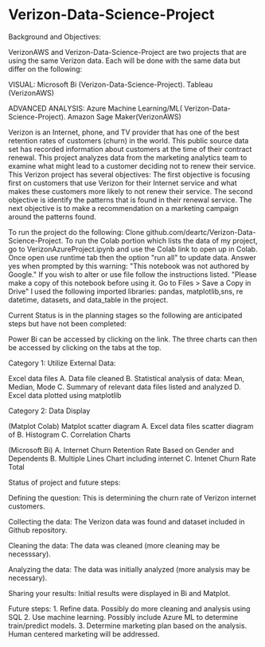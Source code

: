 # Verizon-Data-Science-Project

Background and Objectives:

VerizonAWS and Verizon-Data-Science-Project are two projects that are using the same Verizon  data. 
Each will be done with the same data but differ on the following:

VISUAL:
Microsoft Bi (Verizon-Data-Science-Project).                       Tableau (VerizonAWS)     


ADVANCED ANALYSIS:
Azure Machine Learning/ML( Verizon-Data-Science-Project).          Amazon Sage Maker(VerizonAWS)
 
 

Verizon is an Internet, phone, and TV provider that has one of the best retention rates of customers (churn) in the world. This public source data set has recorded information about customers at the time of their contract renewal. This project analyzes data from the marketing analytics team to examine what might lead to a customer deciding not to renew their service.
This Verizon project has several objectives: The first objective is focusing first on customers that use Verizon for their Internet service and what makes these customers more likely to not renew their service. The second objective is identify the patterns that is found in their renewal service. The next objective is to make a recommendation on a marketing campaign around the patterns found.

To run the project do the following: Clone github.com/deartc/Verizon-Data-Science-Project. To run the Colab portion which lists the data of my project, go to VerizonAzureProject.ipynb and use the Colab link to open up in Colab. Once open use runtime tab then the option "run all" to update data. Answer yes when prompted by this warning: "This notebook was not authored by Google." If you wish to alter or use file follow the instructions listed. "Please make a copy of this notebook before using it. Go to Files > Save a Copy in Drive" I used the following imported libraries: pandas, matplotlib,sns, re datetime, datasets, and data_table in the project.


Current Status is in the planning stages so the following are anticipated steps but have not been completed:

Power Bi can be accessed by clicking on the link. The three charts can then be accessed by clicking on the tabs at the top.

Category 1: Utilize External Data:

Excel data files A. Data file cleaned B. Statistical analysis of data: Mean, Median, Mode C. Summary of relevant data files listed and analyzed D. Excel data plotted using matplotlib

Category 2: Data Display

(Matplot Colab) Matplot scatter diagram A. Excel data files scatter diagram of B. Histogram C. Correlation Charts

(Microsoft Bi)  A. Internet Churn Retention Rate Based on Gender and Dependents B. Multiple Lines Chart including internet C. Intenet Churn Rate Total



Status of project and future steps:

Defining the question: This is determining the churn rate of Verizon internet customers.

Collecting the data: The Verizon data was found and dataset included in Github repository.

Cleaning the data: The data was cleaned (more cleaning may be necesssary).

Analyzing the data: The data was initially analyzed (more analysis may be necessary).

Sharing your results: Initial results were displayed in Bi and Matplot.  


Future steps: 1. Refine data. Possibly do more cleaning and analysis using  SQL 2. Use machine learning. Possibly include Azure ML  to determine train/predict models. 3. Determine marketing plan based on the analysis. Human centered marketing will be addressed.
